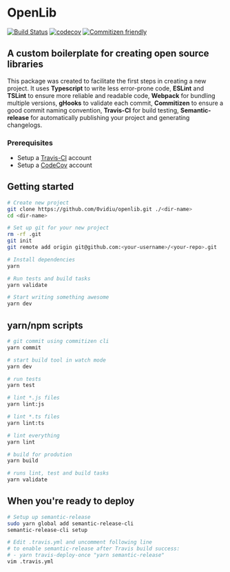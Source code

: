 # OpenLib

[![Build Status](https://travis-ci.org/0vidiu/openlib.svg?branch=master)](https://travis-ci.org/0vidiu/openlib) [![codecov](https://codecov.io/gh/0vidiu/openlib/branch/master/graph/badge.svg)](https://codecov.io/gh/0vidiu/openlib) [![Commitizen friendly](https://img.shields.io/badge/commitizen-friendly-brightgreen.svg)](http://commitizen.github.io/cz-cli/)

## A custom boilerplate for creating open source libraries
This package was created to facilitate the first steps in creating a new project. It uses **Typescript** to write less error-prone code, **ESLint** and **TSLint** to ensure more reliable and readable code, **Webpack** for bundling multiple versions, **gHooks** to validate each commit, **Commitizen** to ensure a good commit naming convention, **Travis-CI** for build testing, **Semantic-release** for automatically publishing your project and generating changelogs.

### Prerequisites
* Setup a [Travis-CI](https://travis-ci.org) account
* Setup a [CodeCov](https://codecov.io) account

## Getting started
```sh
# Create new project
git clone https://github.com/0vidiu/openlib.git ./<dir-name>
cd <dir-name>

# Set up git for your new project
rm -rf .git
git init
git remote add origin git@github.com:<your-username>/<your-repo>.git

# Install dependencies
yarn

# Run tests and build tasks
yarn validate

# Start writing something awesome
yarn dev
```
## yarn/npm scripts
```sh
# git commit using commitizen cli
yarn commit

# start build tool in watch mode
yarn dev

# run tests
yarn test

# lint *.js files
yarn lint:js

# lint *.ts files
yarn lint:ts

# lint everything
yarn lint

# build for prodution
yarn build

# runs lint, test and build tasks
yarn validate
```

## When you're ready to deploy
```sh
# Setup up semantic-release
sudo yarn global add semantic-release-cli
semantic-release-cli setup

# Edit .travis.yml and uncomment following line
# to enable semantic-release after Travis build success:
# - yarn travis-deploy-once "yarn semantic-release"
vim .travis.yml
```
